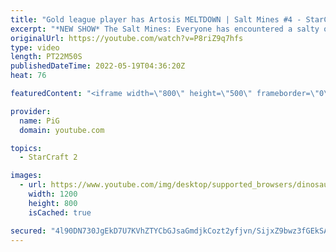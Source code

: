 ```yaml
---
title: "Gold league player has Artosis MELTDOWN | Salt Mines #4 - StarCraft 2"
excerpt: "*NEW SHOW* The Salt Mines: Everyone has encountered a salty opponent on the ladder before. Send in your funniest, saltiest replays to RateMyStarCraft@gmail.com with “Salt Mines” in the title + in the body of the email add your IGN & Rank & Why you think your opponent got salty. -- 🐷 Second Channel for"
originalUrl: https://youtube.com/watch?v=P8riZ9q7hfs
type: video
length: PT22M50S
publishedDateTime: 2022-05-19T04:36:20Z
heat: 76

featuredContent: "<iframe width=\"800\" height=\"500\" frameborder=\"0\" src=\"https://www.youtube.com/embed/P8riZ9q7hfs\" allow=\"accelerometer; autoplay; encrypted-media; gyroscope; picture-in-picture\" allowfullscreen></iframe>"

provider:
  name: PiG
  domain: youtube.com

topics:
  - StarCraft 2

images:
  - url: https://www.youtube.com/img/desktop/supported_browsers/dinosaur.png
    width: 1200
    height: 800
    isCached: true

secured: "4l90DN730JgEkD7U7KVhZTYCbGJsaGmdjkCozt2yfjvn/SijxZ9bwz3fGEkSA4ZBGvZOdvt9lMnavXoB3B4NYV01j34PGhk3LPZCtk1hUup+YjMN0zJnq4pA5ImqVXHmk3/o0NMgop4WqGfjL90QmgJaydL+2FEQOaPwMeb4EExHZqRVEkvfpcBC2MpYogozIm+V43BZoxvSVFgWg9f+DTcs9GjgJ1cdAyrd/nh/YEYPeOiSj2/gp2ly3STWqO+YaP3fhQr/Kzyv1GX+aqhRZ1UvIgRd5FhvLpOxJx8XjMBdkRdqY6iLp02knJ2O/+2c87F2dQxN4TxnMeieGO70higdSTlduDPlXtra3qClvoyxkTKEGQ3s3qtoLUMM0zdknppsA16e3ku1j3bs6famx9XlzlUHrt8FEIoP2iQuy1I=;YiRhRWEFFgOmNJYa2otKSA=="
---
```


